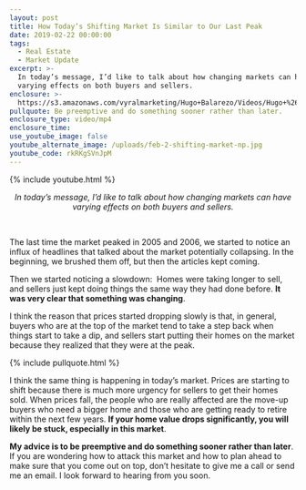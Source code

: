 ```yaml
---
layout: post
title: How Today’s Shifting Market Is Similar to Our Last Peak
date: 2019-02-22 00:00:00
tags:
  - Real Estate
  - Market Update
excerpt: >-
  In today’s message, I’d like to talk about how changing markets can have
  varying effects on both buyers and sellers.
enclosure: >-
  https://s3.amazonaws.com/vyralmarketing/Hugo+Balarezo/Videos/Hugo+%26+Sheri-+Homes+and+Lifestyles+-+How+Todays+Shifting+Market+Is+Similar+to+Our+Last+Peak.mp4
pullquote: Be preemptive and do something sooner rather than later.
enclosure_type: video/mp4
enclosure_time:
use_youtube_image: false
youtube_alternate_image: /uploads/feb-2-shifting-market-np.jpg
youtube_code: rkRKgSVnJpM
---
```


{% include youtube.html %}

<center><em>In today&rsquo;s message, I&rsquo;d like to talk about how changing markets can have varying effects on both buyers and sellers.</em></center>

&nbsp;

The last time the market peaked in 2005 and 2006, we started to notice an influx of headlines that talked about the market potentially collapsing. In the beginning, we brushed them off, but then the articles kept coming.&nbsp;

Then we started noticing a slowdown: &nbsp;Homes were taking longer to sell, and sellers just kept doing things the same way they had done before. **It was very clear that something was changing**.

I think the reason that prices started dropping slowly is that, in general, buyers who are at the top of the market tend to take a step back when things start to take a dip, and sellers start putting their homes on the market because they realized that they were at the peak.

{% include pullquote.html %}

I think the same thing is happening in today’s market. Prices are starting to shift because there is much more urgency for sellers to get their homes sold. When prices fall, the people who are really affected are the move-up buyers who need a bigger home and those who are getting ready to retire within the next few years. **If your home value drops significantly, you will likely be stuck, especially in this market**.

**My advice is to be preemptive and do something sooner rather than later**. If you are wondering how to attack this market and how to plan ahead to make sure that you come out on top, don’t hesitate to give me a call or send me an email. I look forward to hearing from you soon.